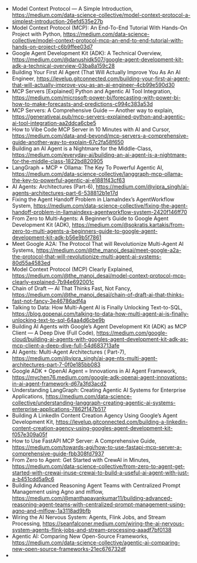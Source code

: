 

- Model Context Protocol — A Simple Introduction, https://medium.com/data-science-collective/model-context-protocol-a-simplest-introduction-26efd535e27b
- Model Context Protocol (MCP): An End-To-End Tutorial With Hands-On Project with Python, https://medium.com/data-science-collective/model-context-protocol-mcp-an-end-to-end-tutorial-with-hands-on-project-c6b9ffee03d7
- Google Agent Development Kit (ADK): A Technical Overview, https://medium.com/@danushidk507/google-agent-development-kit-adk-a-technical-overview-03ba8a159c28
- Building Your First AI Agent (That Will Actually Improve You As An AI Engineer, https://levelup.gitconnected.com/building-your-first-ai-agent-that-will-actually-improve-you-as-an-ai-engineer-4cb99e590d30
- MCP Servers [Explained] Python and Agentic AI Tool Integration, https://medium.com/microsoft-power-bi/forecasting-with-power-bi-how-to-make-forecasts-and-predictions-c994c383a53d
- MCP Servers: A Comprehensive Guide — Another way to explain, https://generativeai.pub/mcp-servers-explained-python-and-agentic-ai-tool-integration-aa2ddca6cbe5
- How to Vibe Code MCP Server in 10 Minutes with AI and Cursor, https://medium.com/data-and-beyond/mcp-servers-a-comprehensive-guide-another-way-to-explain-67c2fa58f650
- Building an AI Agent is a Nightmare for the Middle-Class, https://medium.com/everyday-ai/building-an-ai-agent-is-a-nightmare-for-the-middle-class-1822bd820905
- LangGraph + MCP + Ollama: The Key To Powerful Agentic AI, https://medium.com/data-science-collective/langgraph-mcp-ollama-the-key-to-powerful-agentic-ai-e1881f43cf63
- AI Agents: Architectures (Part-6), https://medium.com/@vipra_singh/ai-agents-architectures-part-6-538812b1e17d
- Fixing the Agent Handoff Problem in LlamaIndex’s AgentWorkflow System, https://medium.com/data-science-collective/fixing-the-agent-handoff-problem-in-llamaindexs-agentworkflow-system-2420f146ff70
- From Zero to Multi-Agents: A Beginner’s Guide to Google Agent Development Kit (ADK), https://medium.com/@sokratis.kartakis/from-zero-to-multi-agents-a-beginners-guide-to-google-agent-development-kit-adk-b56e9b5f7861
- Meet Google A2A: The Protocol That will Revolutionize Multi-Agent AI Systems, https://medium.com/@the_manoj_desai/meet-google-a2a-the-protocol-that-will-revolutionize-multi-agent-ai-systems-80d55a4583ed
- Model Context Protocol (MCP) Clearly Explained, https://medium.com/@the_manoj_desai/model-context-protocol-mcp-clearly-explained-7b94e692001c
- Chain of Draft — AI That Thinks Fast, Not Fancy, https://medium.com/@the_manoj_desai/chain-of-draft-ai-that-thinks-fast-not-fancy-3e46786adf4a
- Talking to Data: How Multi-Agent AI is Finally Unlocking Text-to-SQL, https://blog.gopenai.com/talking-to-data-how-multi-agent-ai-is-finally-unlocking-text-to-sql-64aa4d6cbe9b
- Building AI Agents with Google’s Agent Development Kit (ADK) as MCP Client — A Deep Dive (Full Code), https://medium.com/google-cloud/building-ai-agents-with-googles-agent-development-kit-adk-as-mcp-client-a-deep-dive-full-54d683713afe
- AI Agents: Multi-Agent Architectures ( Part-7), https://medium.com/@vipra_singh/ai-age-nts-multi-agent-architectures-part-7-0f0e185bb083
- Google ADK + OpenAI Agent = Innovations in AI Agent Framework, https://mychen76.medium.com/google-adk-openai-agent-innovations-in-ai-agent-framework-d67a3fd3acd2
- Understanding LangGraph: Creating Agentic AI Systems for Enterprise Applications, https://medium.com/data-science-collective/understanding-langgraph-creating-agentic-ai-systems-enterprise-applications-7862f147b517
- Building A LinkedIn Content Creation Agency Using Google’s Agent Development Kit, https://levelup.gitconnected.com/building-a-linkedin-content-creation-agency-using-googles-agent-development-kit-f057e309a05f
- How to Use FastAPI MCP Server: A Comprehensive Guide, https://medium.com/towards-agi/how-to-use-fastapi-mcp-server-a-comprehensive-guide-fbb308fd7937
- From Zero to Agent: Get Started with CrewAI in Minutes, https://medium.com/data-science-collective/from-zero-to-agent-get-started-with-crewai-inuse-crewai-to-build-a-useful-ai-agent-with-just-a-b451cdd5a9c6
- Building Advanced Reasoning Agent Teams with Centralized Prompt Management using Agno and mlflow, https://medium.com/@manthapavankumar11/building-advanced-reasoning-agent-teams-with-centralized-prompt-management-using-agno-and-mlflow-1a3118ad9bfb
- Wiring the AI Nervous System: Agents, Flink Jobs, and Stream Processing, https://seanfalconer.medium.com/wiring-the-ai-nervous-system-agents-flink-jobs-and-stream-processing-aaadf7bf0138
- Agentic AI: Comparing New Open-Source Frameworks, https://medium.com/data-science-collective/agentic-ai-comparing-new-open-source-frameworks-21ec676732df
- 
  
